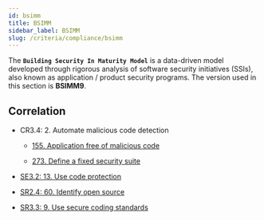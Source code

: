 ```yaml
---
id: bsimm
title: BSIMM
sidebar_label: BSIMM
slug: /criteria/compliance/bsimm
---
```


The **`Building Security In Maturity Model`**
is a data-driven model developed
through rigorous analysis
of software security initiatives (SSIs),
also known as
application / product security programs.
The version used in this section
is **BSIMM9**.

## Correlation

- CR3.4: 2. Automate malicious code detection

    - [155. Application free of malicious code](/criteria/requirements/155)

    - [273. Define a fixed security suite](/criteria/requirements/273)

- [SE3.2: 13. Use code protection](/criteria/requirements/159)

- [SR2.4: 60. Identify open source](/criteria/requirements/262)

- [SR3.3: 9. Use secure coding standards](/criteria/requirements/062)
